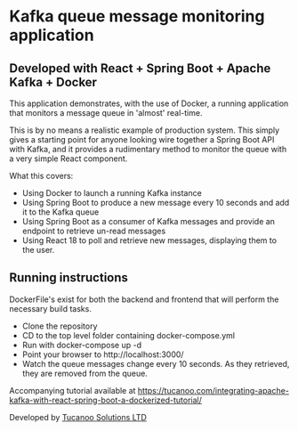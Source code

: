 # Kafka queue message monitoring application 
## Developed with React + Spring Boot + Apache Kafka + Docker

This application demonstrates, with the use of Docker, a running application that monitors a message queue in 'almost' real-time.

This is by no means a realistic example of production system.  This simply gives a starting point for anyone looking wire together a Spring Boot API with Kafka, and it provides a rudimentary method to monitor the queue with a very simple React component.  

What this covers:

- Using Docker to launch a running Kafka instance
- Using Spring Boot to produce a new message every 10 seconds and add it to the Kafka queue
- Using Spring Boot as a consumer of Kafka messages and provide an endpoint to retrieve un-read messages
- Using React 18 to poll and retrieve new messages, displaying them to the user.


## Running instructions

DockerFile's exist for both the backend and frontend that will perform the necessary build tasks.

- Clone the repository
- CD to the top level folder containing docker-compose.yml
- Run with docker-compose up -d
- Point your browser to http://localhost:3000/
- Watch the queue messages change every 10 seconds. As they retrieved, they are removed from the queue.  


Accompanying tutorial available at https://tucanoo.com/integrating-apache-kafka-with-react-spring-boot-a-dockerized-tutorial/

Developed by [Tucanoo Solutions LTD](https://tucanoo.com) 

